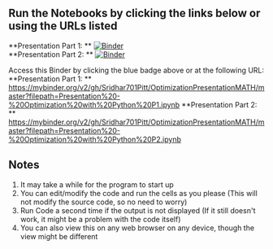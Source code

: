 ## Run the Notebooks by clicking the links below or using the URLs listed

**Presentation Part 1: **
[![Binder](https://mybinder.org/badge_logo.svg)](https://mybinder.org/v2/gh/Sridhar701Pitt/OptimizationPresentationMATH/master?filepath=Presentation%20-%20Optimization%20with%20Python%20P1.ipynb)  
**Presentation Part 2: **
[![Binder](https://mybinder.org/badge_logo.svg)](https://mybinder.org/v2/gh/Sridhar701Pitt/OptimizationPresentationMATH/master?filepath=Presentation%20-%20Optimization%20with%20Python%20P2.ipynb)  

Access this Binder by clicking the blue badge above or at the following URL:
**Presentation Part 1: ** 
https://mybinder.org/v2/gh/Sridhar701Pitt/OptimizationPresentationMATH/master?filepath=Presentation%20-%20Optimization%20with%20Python%20P1.ipynb
**Presentation Part 2: **  
https://mybinder.org/v2/gh/Sridhar701Pitt/OptimizationPresentationMATH/master?filepath=Presentation%20-%20Optimization%20with%20Python%20P2.ipynb  

## Notes

1. It may take a while for the program to start up
2. You can edit/modify the code and run the cells as you please (This will not modify the source code, so no need to worry)
3. Run Code a second time if the output is not displayed (If it still doesn't work, it might be a problem with the code itself)
4. You can also view this on any web browser on any device, though the view might be different
